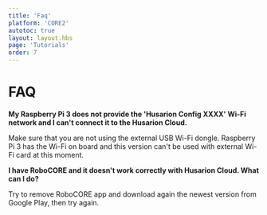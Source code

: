 ```yaml
---
title: 'Faq'
platform: 'CORE2'
autotoc: true
layout: layout.hbs
page: 'Tutorials'
order: 7
---
```

# FAQ #


**My Raspberry Pi 3 does not provide the 'Husarion Config XXXX' Wi-Fi network and I can't connect it to the Husarion Cloud.**

Make sure that you are not using the external USB Wi-Fi dongle. Raspberry Pi 3 has the Wi-Fi on board and this version can't be used with external Wi-Fi card at this moment.

**I have RoboCORE and it doesn't work correctly with Husarion Cloud. What can I do?**

Try to remove RoboCORE app and download again the newest version from Google Play, then try again.
